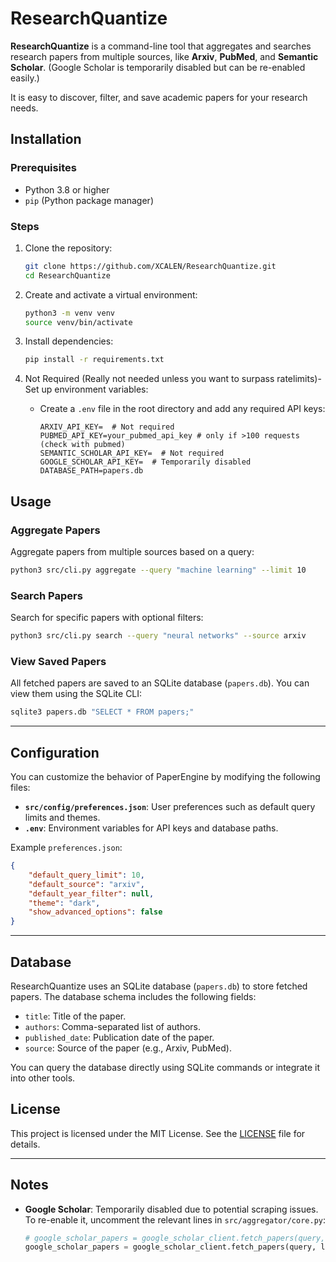 # ResearchQuantize

**ResearchQuantize** is a  command-line tool that aggregates and searches research papers from multiple sources, like **Arxiv**, **PubMed**, and **Semantic Scholar**. (Google Scholar is temporarily disabled but can be re-enabled easily.)

It is easy to discover, filter, and save academic papers for your research needs.

## Installation

### Prerequisites

- Python 3.8 or higher
- `pip` (Python package manager)

### Steps

1. Clone the repository:

   ```bash
   git clone https://github.com/XCALEN/ResearchQuantize.git
   cd ResearchQuantize
   ```
2. Create and activate a virtual environment:

   ```bash
   python3 -m venv venv
   source venv/bin/activate
   ```
3. Install dependencies:

   ```bash
   pip install -r requirements.txt
   ```
4. Not Required (Really not needed unless you want to surpass ratelimits)- Set up environment variables:

   - Create a `.env` file in the root directory and add any required API keys:
     ```env
     ARXIV_API_KEY=  # Not required
     PUBMED_API_KEY=your_pubmed_api_key # only if >100 requests (check with pubmed)
     SEMANTIC_SCHOLAR_API_KEY=  # Not required
     GOOGLE_SCHOLAR_API_KEY=  # Temporarily disabled
     DATABASE_PATH=papers.db
     ```

## Usage

### Aggregate Papers

Aggregate papers from multiple sources based on a query:

```bash
python3 src/cli.py aggregate --query "machine learning" --limit 10
```

### Search Papers

Search for specific papers with optional filters:

```bash
python3 src/cli.py search --query "neural networks" --source arxiv
```

### View Saved Papers

All fetched papers are saved to an SQLite database (`papers.db`). You can view them using the SQLite CLI:

```bash
sqlite3 papers.db "SELECT * FROM papers;"
```

---

## Configuration

You can customize the behavior of PaperEngine by modifying the following files:

- **`src/config/preferences.json`**: User preferences such as default query limits and themes.
- **`.env`**: Environment variables for API keys and database paths.

Example `preferences.json`:

```json
{
    "default_query_limit": 10,
    "default_source": "arxiv",
    "default_year_filter": null,
    "theme": "dark",
    "show_advanced_options": false
}
```

---

## Database

ResearchQuantize uses an SQLite database (`papers.db`) to store fetched papers. The database schema includes the following fields:

- `title`: Title of the paper.
- `authors`: Comma-separated list of authors.
- `published_date`: Publication date of the paper.
- `source`: Source of the paper (e.g., Arxiv, PubMed).

You can query the database directly using SQLite commands or integrate it into other tools.

## License

This project is licensed under the MIT License. See the [LICENSE](LICENSE) file for details.

---

## Notes

- **Google Scholar**: Temporarily disabled due to potential scraping issues. To re-enable it, uncomment the relevant lines in `src/aggregator/core.py`:
  ```python
  # google_scholar_papers = google_scholar_client.fetch_papers(query, limit)
  google_scholar_papers = google_scholar_client.fetch_papers(query, limit) # this might not work as google scholar does not have offical API, might need to implement web scraping
  ```
